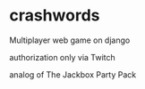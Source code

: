 # crashwords
Multiplayer web game on django

authorization only via Twitch

analog of The Jackbox Party Pack
